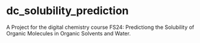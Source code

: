 # dc_solubility_prediction
A Project for the digital chemistry course FS24: Predictiong the Solubility of Organic Molecules in Organic Solvents and Water.
